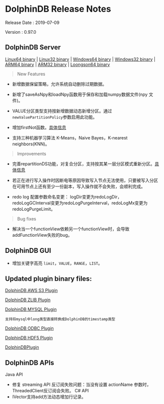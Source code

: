 # DolphinDB Release Notes

Release Date : 2019-07-09

Version : 0.97.0

## DolphinDB Server
[Linux64 binary](http://www.dolphindb.com/downloads/DolphinDB_Linux64_V0.97.0.zip) | 
[Linux32 binary](http://www.dolphindb.com/downloads/DolphinDB_Linux32_V0.97.0.zip) | [Windows64 binary](http://www.dolphindb.com/downloads/DolphinDB_Win64_V0.97.0.zip) | 
[Windows32 binary](http://www.dolphindb.com/downloads/DolphinDB_Win32_V0.97.0.zip) | 
[ARM64 binary](http://www.dolphindb.com/downloads/DolphinDB_ARM64_V0.97.0.zip) | 
[ARM32 binary](http://www.dolphindb.com/downloads/DolphinDB_ARM32_V0.97.0.zip) | [Loongson64 binary](http://www.dolphindb.com/downloads/DolphinDB_Loongson64_V0.97.0.zip) 
> New Features

* 新增数据保留策略，允许系统自动删除过期数据。

* 新增了saveAsNpy和loadNpy函数用于保存和加载numpy数据文件(npy 文件)。

* VALUE分区类型支持按新增数据动态新增分区。通过`newValuePartitionPolicy`参数启用此功能。

* 增加firstNot函数。[具体信息](https://www.dolphindb.cn/cn/help/firstNot.html)

* 支持三种机器学习算法 K-Means，Naive Bayes，K-nearest neighbors(KNN)。

> Improvements

* 完善repartitionDS功能，对复合分区，支持按其某一层分区模式重新分区。[具体信息](https://www.dolphindb.cn/cn/help/repartitionDS.html)

* 若正在进行写入操作时因断电等原因导致写入节点无法使用，只要被写入分区在可用节点上还有至少一份副本，写入操作就不会失败，会顺利完成。

* redo log 配置参数命名变更： logDir变更为redoLogDir，redoLogGCInterval变更为redoLogPurgeInterval，redoLogMx变更为redoLogPurgeLimit。

> Bug fixes

* 解决当一个functionView依赖另一个functionView时，会导致addFunctionView失败的bug。

## DolphinDB GUI

* 增加关键字高亮 `limit`，`VALUE`，`RANGE`，`LIST`。

## Updated plugin binary files:
[DolphinDB AWS S3 Plugin](http://www.dolphindb.com/downloads/AWSS3_V0.97.0.zip)

[DolphinDB ZLIB Plugin](http://www.dolphindb.com/downloads/ZLIB_V0.97.0.zip)

[DolphinDB MYSQL Plugin](http://www.dolphindb.com/downloads/MYSQL_V0.97.0.zip)


    支持将mysql中long类型直接转换成DolphinDB的timestamp类型

[DolphinDB ODBC Plugin](http://www.dolphindb.com/downloads/ODBC_V0.97.0.zip)

[DolphinDB HDF5 Plugin](http://www.dolphindb.com/downloads/HDF5_V0.97.0.zip)

[DolphinDBPlugin](https://github.com/dolphindb/release/raw/master/0.97/DolphinDB_Plugin_V0.97.0_src.zip)


## DolphinDB APIs
Java API
* 修复 streaming API 反订阅失败问题：当没有设置 actionName 参数时，ThreadedClient反订阅会失败。
C# API
* IVector支持add方法动态增加行记录。